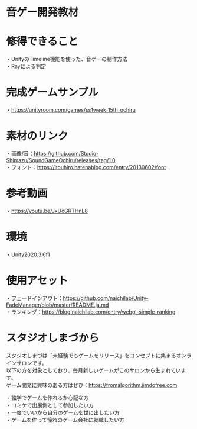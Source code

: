 # 音ゲー開発教材

# 修得できること
・UnityのTimeline機能を使った、音ゲーの制作方法  
・Rayによる判定  

# 完成ゲームサンプル
・https://unityroom.com/games/ss1week_15th_ochiru

# 素材のリンク
・画像/音：https://github.com/Studio-Shimazu/SoundGameOchiru/releases/tag/1.0  
・フォント：https://itouhiro.hatenablog.com/entry/20130602/font

# 参考動画
・https://youtu.be/JxUcGRTHnL8  

# 環境
・Unity2020.3.6f1

# 使用アセット
・フェードインアウト：https://github.com/naichilab/Unity-FadeManager/blob/master/README.ja.md  
・ランキング：https://blog.naichilab.com/entry/webgl-simple-ranking



# スタジオしまづから
スタジオしまづは「未経験でもゲームをリリース」をコンセプトに集まるオンラインサロンです。  
以下の方を対象としており、毎月新しいゲームがこのサロンから生まれています。  
ゲーム開発に興味のある方はぜひ：https://fromalgorithm.jimdofree.com  

・独学でゲームを作れるか心配な方  
・コミケで出展側として参加したい方  
・一度でいいから自分のゲームを世に出したい方  
・ゲームを作って憧れのゲーム会社に就職したい方  
